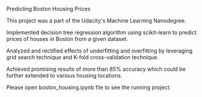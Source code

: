 Predicting Boston Housing Prices 

This project was a part of the Udacity's Machine Learning Nanodegree. 

Implemented decision tree regression algorithm using scikit-learn to predict prices of houses in Boston from a given dataset.

Analyzed and rectified effects of underfitting and overfitting by leveraging grid search technique and K-fold cross-validation technique.

Achieved promising results of more than 85% accuracy which could be further extended to various housing locations.

Please open boston_housing.ipynb file to see the running project.
